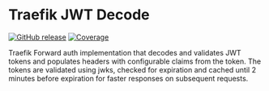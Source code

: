# Traefik JWT Decode

[![GitHub release](https://img.shields.io/github.com/SimonSchneider/traefik-jwt-decode.js.svg)](https://github.com/SimonSchneider/traefik-jwt-decode/releases/)
[![Coverage](http://gocover.io/_badge/github.com/SimonSchneider/traefik-jwt-decode/oauth?0)](http://gocover.io/github.com/SimonSchneider/traefik-jwt-decode/oauth)

Traefik Forward auth implementation that decodes and validates JWT tokens and populates headers with configurable claims from the token.
The tokens are validated using jwks, checked for expiration and cached until 2 minutes before expiration for faster responses on subsequent requests.
